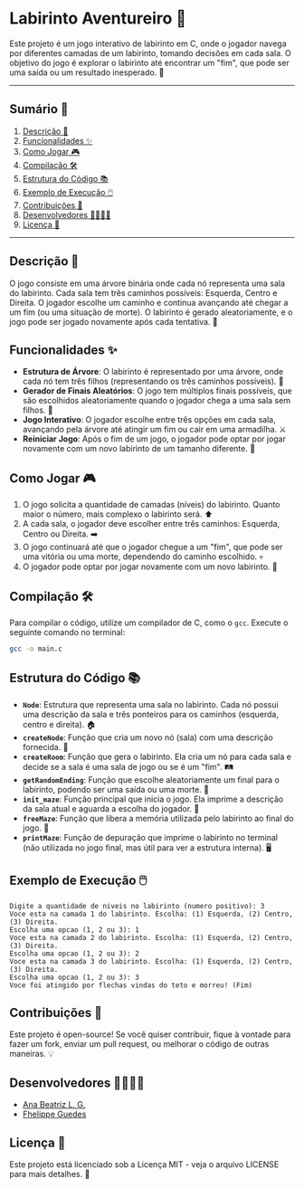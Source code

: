 # Labirinto Aventureiro 🏰

Este projeto é um jogo interativo de labirinto em C, onde o jogador navega por diferentes camadas de um labirinto, tomando decisões em cada sala. O objetivo do jogo é explorar o labirinto até encontrar um "fim", que pode ser uma saída ou um resultado inesperado. 🌟

---

## Sumário 📑

1. [Descrição 🧩](#descrição-)
2. [Funcionalidades ✨](#funcionalidades-)
3. [Como Jogar 🎮](#como-jogar-)
4. [Compilação 🛠️](#Compilação-)
5. [Estrutura do Código 📚](#estrutura-do-código-)
6. [Exemplo de Execução 🖱️](#exemplo-de-execução-)
7. [Contribuições 🤝](#contribuições-)
8. [Desenvolvedores 👩‍💻👨‍💻](#desenvolvedores-)
9. [Licença 📜](#licença-)

---


## Descrição 🧩

O jogo consiste em uma árvore binária onde cada nó representa uma sala do labirinto. Cada sala tem três caminhos possíveis: Esquerda, Centro e Direita. O jogador escolhe um caminho e continua avançando até chegar a um fim (ou uma situação de morte). O labirinto é gerado aleatoriamente, e o jogo pode ser jogado novamente após cada tentativa. 🔄

## Funcionalidades ✨

- **Estrutura de Árvore**: O labirinto é representado por uma árvore, onde cada nó tem três filhos (representando os três caminhos possíveis). 🌳
- **Gerador de Finais Aleatórios**: O jogo tem múltiplos finais possíveis, que são escolhidos aleatoriamente quando o jogador chega a uma sala sem filhos. 🎲
- **Jogo Interativo**: O jogador escolhe entre três opções em cada sala, avançando pela árvore até atingir um fim ou cair em uma armadilha. ⚔️
- **Reiniciar Jogo**: Após o fim de um jogo, o jogador pode optar por jogar novamente com um novo labirinto de um tamanho diferente. 🔁

## Como Jogar 🎮

1. O jogo solicita a quantidade de camadas (níveis) do labirinto. Quanto maior o número, mais complexo o labirinto será. ⬆️
2. A cada sala, o jogador deve escolher entre três caminhos: Esquerda, Centro ou Direita. ➡️
3. O jogo continuará até que o jogador chegue a um "fim", que pode ser uma vitória ou uma morte, dependendo do caminho escolhido. 💀
4. O jogador pode optar por jogar novamente com um novo labirinto. 🎉

## Compilação 🛠️

Para compilar o código, utilize um compilador de C, como o `gcc`. Execute o seguinte comando no terminal:

```bash
gcc -o main.c
````

## Estrutura do Código 📚

- **`Node`**: Estrutura que representa uma sala no labirinto. Cada nó possui uma descrição da sala e três ponteiros para os caminhos (esquerda, centro e direita). 🏠
- **`createNode`**: Função que cria um novo nó (sala) com uma descrição fornecida. 🔨
- **`createRoom`**: Função que gera o labirinto. Ela cria um nó para cada sala e decide se a sala é uma sala de jogo ou se é um "fim". 🛤️
- **`getRandomEnding`**: Função que escolhe aleatoriamente um final para o labirinto, podendo ser uma saída ou uma morte. 🎲
- **`init_maze`**: Função principal que inicia o jogo. Ela imprime a descrição da sala atual e aguarda a escolha do jogador. 🚪
- **`freeMaze`**: Função que libera a memória utilizada pelo labirinto ao final do jogo. 💾
- **`printMaze`**: Função de depuração que imprime o labirinto no terminal (não utilizada no jogo final, mas útil para ver a estrutura interna). 🖥️


## Exemplo de Execução 🖱️

```plaintext
Digite a quantidade de niveis no labirinto (numero positivo): 3
Voce esta na camada 1 do labirinto. Escolha: (1) Esquerda, (2) Centro, (3) Direita.
Escolha uma opcao (1, 2 ou 3): 1
Voce esta na camada 2 do labirinto. Escolha: (1) Esquerda, (2) Centro, (3) Direita.
Escolha uma opcao (1, 2 ou 3): 2
Voce esta na camada 3 do labirinto. Escolha: (1) Esquerda, (2) Centro, (3) Direita.
Escolha uma opcao (1, 2 ou 3): 3
Voce foi atingido por flechas vindas do teto e morreu! (Fim)
```
## Contribuições 🤝

Este projeto é open-source! Se você quiser contribuir, fique à vontade para fazer um fork, enviar um pull request, ou melhorar o código de outras maneiras. 💡

## Desenvolvedores 👩‍💻👨‍💻

- [Ana Beatriz L. G.](https://github.com/Bia-Lara)
- [Fhelippe Guedes](https://github.com/F-Guedes2003)

## Licença 📜

Este projeto está licenciado sob a Licença MIT - veja o arquivo LICENSE para mais detalhes. 🔐


